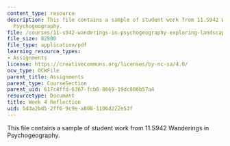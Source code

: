 ```yaml
---
content_type: resource
description: This file contains a sample of student work from 11.S942 Wanderings in
  Psychogeography.
file: /courses/11-s942-wanderings-in-psychogeography-exploring-landscapes-of-history-biography-memory-culture-nature-poetry-surreality-fantasy-and-madness-fall-2020/5d3a2bd52ff69c9ea8081106d222e53f_MIT11_s942f20_shao4.pdf
file_size: 82800
file_type: application/pdf
learning_resource_types:
- Assignments
license: https://creativecommons.org/licenses/by-nc-sa/4.0/
ocw_type: OCWFile
parent_title: Assignments
parent_type: CourseSection
parent_uid: 617c4ffd-6367-fcb8-8669-19dc806b57a4
resourcetype: Document
title: Week 4 Reflection
uid: 5d3a2bd5-2ff6-9c9e-a808-1106d222e53f
---
```

This file contains a sample of student work from 11.S942 Wanderings in Psychogeography.